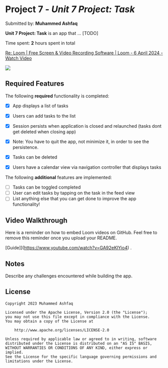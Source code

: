 # Project 7 - *Unit 7 Project: Task*

Submitted by: **Muhammed Ashfaq**

**Unit 7 Project: Task** is an app that ... [TODO] 

Time spent: **2** hours spent in total

<div>
    <a href="https://www.loom.com/share/c923e903e34945ec878cd8ec16c29b91">
      <p>Re: Loom | Free Screen & Video Recording Software | Loom - 6 April 2024 - Watch Video</p>
    </a>
    <a href="https://www.loom.com/share/c923e903e34945ec878cd8ec16c29b91">
      <img style="max-width:300px;" src="https://cdn.loom.com/sessions/thumbnails/c923e903e34945ec878cd8ec16c29b91-with-play.gif">
    </a>
</div>

## Required Features

The following **required** functionality is completed:

- [x] App displays a list of tasks
- [x] Users can add tasks to the list
- [x] Session persists when application is closed and relaunched (tasks dont get deleted when closing app) 
- [x] Note: You have to quit the app, not minimize it, in order to see the persistence.
- [x] Tasks can be deleted
- [x] Users have a calendar view via navigation controller that displays tasks    


The following **additional** features are implemented:

- [ ] Tasks can be toggled completed
- [ ] User can edit tasks by tapping on the task in the feed view
- [ ] List anything else that you can get done to improve the app functionality!

## Video Walkthrough

Here is a reminder on how to embed Loom videos on GitHub. Feel free to remove this reminder once you upload your README. 

[Guide]](https://www.youtube.com/watch?v=GA92eKlYio4) .

## Notes

Describe any challenges encountered while building the app.

## License

    Copyright 2023 Muhammed Ashfaq

    Licensed under the Apache License, Version 2.0 (the "License");
    you may not use this file except in compliance with the License.
    You may obtain a copy of the License at

        http://www.apache.org/licenses/LICENSE-2.0

    Unless required by applicable law or agreed to in writing, software
    distributed under the License is distributed on an "AS IS" BASIS,
    WITHOUT WARRANTIES OR CONDITIONS OF ANY KIND, either express or implied.
    See the License for the specific language governing permissions and
    limitations under the License.
